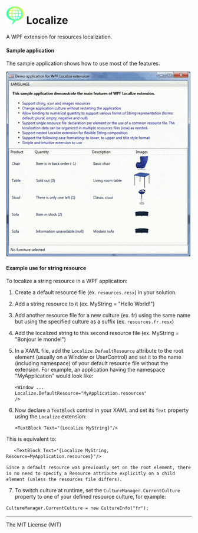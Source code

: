 
![Localize WPF extension][logo] **Localize**
=======

A WPF extension for resources localization. 

#### **Sample application**
The sample application shows how to use most of the features.

![Sample application preview](https://github.com/spinico/Localize/blob/master/Images/demo.gif?raw=true)

#### **Example use for string resource**
To localize a string resource in a WPF application:

 1. Create a default resource file (ex. `resources.resx`) in your solution.
 2. Add a string resource to it (ex. MyString = "Hello World!")
 3. Add another resource file for a new culture (ex. fr) using the same name but using the specified culture as a suffix (ex. `resources.fr.resx`)
 4. Add the localized string to this second resource file (ex. MyString = "Bonjour le monde!")
 5. In a XAML file, add the `Localize.DefaultResource` attribute to the root element (usually on a Window or UserControl) and set it to the name (including namespace) of your default resource file without the extension. For example, an application having the namespace "MyApplication" would look like:	
	```
	<Window ...
	Localize.DefaultResource="MyApplication.resources"
	/>
	```
	
 6. Now declare a `TextBlock` control in your XAML and set its `Text` property using the `Localize` extension: 
	```
	<TextBlock Text="{Localize MyString}"/>
	```
This is equivalent to:
 ```
	<TextBlock Text="{Localize MyString, Resource=MyApplication.resources}"/>
 ```
	Since a default resource was previously set on the root element, there is no need to specify a Resource attribute explicitly on a child element (unless the resources file differs).
 7. To switch culture at runtime, set the `CultureManager.CurrentCulture` property to one of your defined resource culture, for example:
 ```
CultureManager.CurrentCulture = new CultureInfo("fr");
 ```

----------
The MIT License (MIT)


[logo]: https://github.com/spinico/Localize/blob/master/Images/logo.png?raw=true "Localize WPF extension"